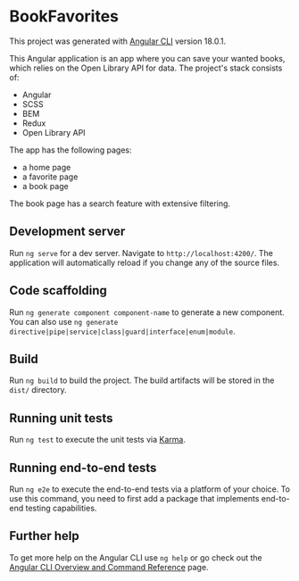 # BookFavorites

This project was generated with [Angular CLI](https://github.com/angular/angular-cli) version 18.0.1.

This Angular application is an app where you can save your wanted books, which relies on the Open Library API for data.
The project's stack consists of:

- Angular
- SCSS
- BEM
- Redux
- Open Library API

The app has the following pages:

- a home page
- a favorite page
- a book page

The book page has a search feature with extensive filtering.

## Development server

Run `ng serve` for a dev server. Navigate to `http://localhost:4200/`. The application will automatically reload if you change any of the source files.

## Code scaffolding

Run `ng generate component component-name` to generate a new component. You can also use `ng generate directive|pipe|service|class|guard|interface|enum|module`.

## Build

Run `ng build` to build the project. The build artifacts will be stored in the `dist/` directory.

## Running unit tests

Run `ng test` to execute the unit tests via [Karma](https://karma-runner.github.io).

## Running end-to-end tests

Run `ng e2e` to execute the end-to-end tests via a platform of your choice. To use this command, you need to first add a package that implements end-to-end testing capabilities.

## Further help

To get more help on the Angular CLI use `ng help` or go check out the [Angular CLI Overview and Command Reference](https://angular.dev/tools/cli) page.

